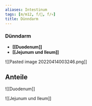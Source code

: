```yaml
---
aliases: Intestinum
tags: [m/m12, f/💩, f/💀]
title: Dünndarm
---
```

### Dünndarm 
- **[[Duodenum]]**
- **[[Jejunum und Ileum]]**

![[Pasted image 20220414003246.png]]

## Anteile


![[Duodenum]]

![[Jejunum und Ileum]]